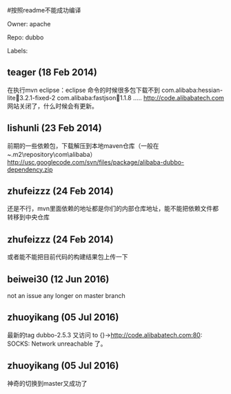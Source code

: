 #按照readme不能成功编译

Owner: apache

Repo: dubbo

Labels: 

## teager (18 Feb 2014)

在执行mvn eclipse：eclipse 命令的时候很多包下载不到
com.alibaba:hessian-lite:jar:3.2.1-fixed-2
 com.alibaba:fastjson:jar:1.1.8
.....
http://code.alibabatech.com 网站关闭了，什么时候会有更新。


## lishunli (23 Feb 2014)

前期的一些依赖包，下载解压到本地maven仓库（一般在 ~.m2\repository\com\alibaba）
http://usc.googlecode.com/svn/files/package/alibaba-dubbo-dependency.zip


## zhufeizzz (24 Feb 2014)

还是不行，mvn里面依赖的地址都是你们的内部仓库地址，能不能把依赖文件都转移到中央仓库


## zhufeizzz (24 Feb 2014)

或者能不能把目前代码的构建结果包上传一下


## beiwei30 (12 Jun 2016)

not an issue any longer on master branch


## zhuoyikang (05 Jul 2016)

最新的tag dubbo-2.5.3 又访问
to {}->http://code.alibabatech.com:80: SOCKS: Network unreachable
了。


## zhuoyikang (05 Jul 2016)

神奇的切换到master又成功了


